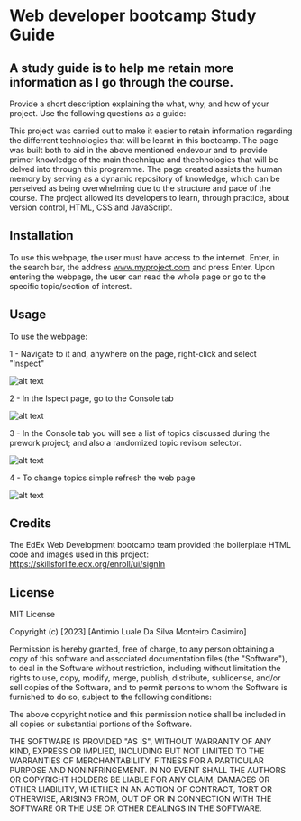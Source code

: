 # Web developer bootcamp Study Guide

## A study guide is to help me retain more information as I go through the course.

Provide a short description explaining the what, why, and how of your project. Use the following questions as a guide:

This project was carried out to make it easier to retain information regarding the differrent technologies that will be learnt in this bootcamp.
The page was built both to aid in the above mentioned endevour and to provide primer knowledge of the main thechnique and thechnologies that will be delved into through this programme.
The page created assists the human memory by serving as a dynamic repository of knowledge, which can be perseived as being overwhelming due to the structure and pace of the course.
The project allowed its developers to learn, through practice, about version control, HTML, CSS and JavaScript.


## Installation

To use this webpage, the user must have access to the internet. Enter, in the search bar, the address www.myproject.com and press Enter. Upon entering the webpage, the user can read the whole page or go to the specific topic/section of interest.

## Usage

To use the webpage:

1 - Navigate to it and, anywhere on the page, right-click and select "Inspect"

![alt text](assets/images/Inspect.png)

2 - In the Ispect page, go to the Console tab

![alt text](assets/images/Console.png)

3 - In the Console tab you will see a list of topics discussed during the prework project; and also a randomized topic revison selector.

![alt text](assets/images/Topics.png)

4 - To change topics simple refresh the web page

![alt text](assets/images/Refresh.png)


## Credits

The EdEx Web Development bootcamp team provided the boilerplate HTML code and images used in this project: https://skillsforlife.edx.org/enroll/ui/signIn

## License

MIT License

Copyright (c) [2023] [Antimio Luale Da Silva Monteiro Casimiro]

Permission is hereby granted, free of charge, to any person obtaining a copy
of this software and associated documentation files (the "Software"), to deal
in the Software without restriction, including without limitation the rights
to use, copy, modify, merge, publish, distribute, sublicense, and/or sell
copies of the Software, and to permit persons to whom the Software is
furnished to do so, subject to the following conditions:

The above copyright notice and this permission notice shall be included in all
copies or substantial portions of the Software.

THE SOFTWARE IS PROVIDED "AS IS", WITHOUT WARRANTY OF ANY KIND, EXPRESS OR
IMPLIED, INCLUDING BUT NOT LIMITED TO THE WARRANTIES OF MERCHANTABILITY,
FITNESS FOR A PARTICULAR PURPOSE AND NONINFRINGEMENT. IN NO EVENT SHALL THE
AUTHORS OR COPYRIGHT HOLDERS BE LIABLE FOR ANY CLAIM, DAMAGES OR OTHER
LIABILITY, WHETHER IN AN ACTION OF CONTRACT, TORT OR OTHERWISE, ARISING FROM,
OUT OF OR IN CONNECTION WITH THE SOFTWARE OR THE USE OR OTHER DEALINGS IN THE
SOFTWARE.